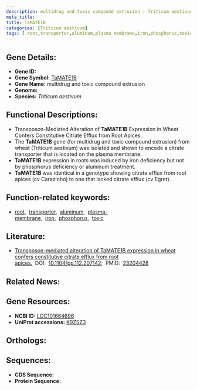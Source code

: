 ```yaml
---
description: multidrug and toxic compound extrusion ; Triticum aestivum
meta_title:
title: TaMATE1B
categories: [Triticum aestivum]
tags: [ root,transporter,aluminum,plasma membrane,iron,phosphorus,toxic ]
---
```


## Gene Details:
- **Gene ID:** []()
- **Gene Symbol:** <u>TaMATE1B</u>
- **Gene Name:** multidrug and toxic compound extrusion
- **Genome:** []()
- **Species:** *Triticum aestivum*

## Functional Descriptions:
   - Transposon-Mediated Alteration of **TaMATE1B** Expression in Wheat Confers Constitutive Citrate Efflux from Root Apices.
   - The **TaMATE1B** gene (for multidrug and toxic compound extrusion) from wheat (Triticum aestivum) was isolated and shown to encode a citrate transporter that is located on the plasma membrane.
   - **TaMATE1B** expression in roots was induced by iron deficiency but not by phosphorus deficiency or aluminum treatment.
   - **TaMATE1B** was identical in a genotype showing citrate efflux from root apices (cv Carazinho) to one that lacked citrate efflux (cv Egret).

## Function-related keywords:
   - [root](/tags/root/),&nbsp;&nbsp;[transporter](/tags/transporter/),&nbsp;&nbsp;[aluminum](/tags/aluminum/),&nbsp;&nbsp;[plasma-membrane](/tags/plasma-membrane/),&nbsp;&nbsp;[iron](/tags/iron/),&nbsp;&nbsp;[phosphorus](/tags/phosphorus/),&nbsp;&nbsp;[toxic](/tags/toxic/)

## Literature:
   - [Transposon-mediated alteration of TaMATE1B expression in wheat confers constitutive citrate efflux from root apices.](https://doi.org/10.1104/pp.112.207142)&nbsp;&nbsp;DOI:&nbsp;&nbsp;[10.1104/pp.112.207142](https://doi.org/10.1104/pp.112.207142);&nbsp;&nbsp;PMID:&nbsp;&nbsp;[23204428](https://pubmed.ncbi.nlm.nih.gov/23204428/)

## Related News:

## Gene Resources:
- **NCBI ID:**  [LOC101664696](https://www.ncbi.nlm.nih.gov/gene/?term=LOC101664696)
- **UniProt accessions:**  [K9ZSZ3](https://www.uniprot.org/uniprotkb/K9ZSZ3/entry)

## Orthologs:

## Sequences:
- **CDS Sequence:**
- **Protein Sequence:**
